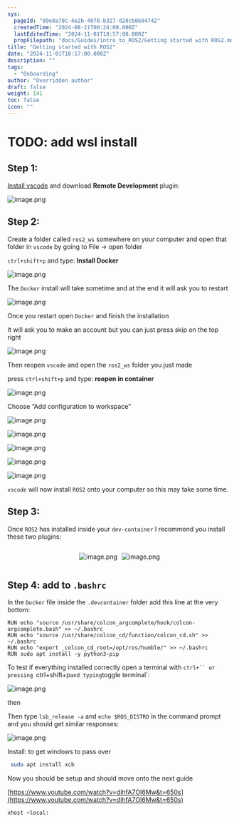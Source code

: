 ```yaml
---
sys:
  pageId: "89e0a78c-4e2b-4070-b327-d28cb0694742"
  createdTime: "2024-08-21T00:24:00.000Z"
  lastEditedTime: "2024-11-01T18:57:00.000Z"
  propFilepath: "docs/Guides/intro_to_ROS2/Getting started with ROS2.md"
title: "Getting started with ROS2"
date: "2024-11-01T18:57:00.000Z"
description: ""
tags:
  - "Onboarding"
author: "Overridden author"
draft: false
weight: 141
toc: false
icon: ""
---
```


# TODO: add wsl install

## Step 1:

[Install vscode](https://code.visualstudio.com/download) and download **Remote Development** plugin:

![image.png](https://prod-files-secure.s3.us-west-2.amazonaws.com/d518164a-d88e-44d1-a4ee-3adb3bd8bce0/efb52993-1881-4a40-b95e-6f020334f022/image.png?X-Amz-Algorithm=AWS4-HMAC-SHA256&X-Amz-Content-Sha256=UNSIGNED-PAYLOAD&X-Amz-Credential=ASIAZI2LB466542C7M6B%2F20250203%2Fus-west-2%2Fs3%2Faws4_request&X-Amz-Date=20250203T210612Z&X-Amz-Expires=3600&X-Amz-Security-Token=IQoJb3JpZ2luX2VjEAUaCXVzLXdlc3QtMiJIMEYCIQChOw03N6zuH8MJvvnBIxm7GRfItFM4WtAcLbb6tnHQpQIhAJ3uE50CXbKgt%2Bh1t%2BlhMaz7fS82%2FxcTvPhQSOiKVHXTKv8DCB4QABoMNjM3NDIzMTgzODA1IgwLjInWoNnin2BC17sq3ANNJRh625WBs%2BQ6V0yMxidjANz48ROJsrwGBcADR8rjdolNr6rL29afvXxlHslT%2BXO525FpbAt8URa%2F76gYEcpWsBqJ8XBtBR25D3BrCmhHyDSFPl61rA2SV5N8pr0rqmR8Eh3tLMM77lr1o4ZFJuA7ibQuLQcb4at%2BGbAYwV4fTF1IvYEKVBaDyvN3Ya6oRH8xI%2FL597v0tu2iZpcMsZcwHMAm7cFph6K69oFKPH%2Ftu3fAdrT1qSCIPWGZYo9NQwcfIfeYUDycH%2F%2B4TaiYfiI6jeuuznuP%2B5BtsXDBqVH6Cu8QBgPhU1pFSDf4O6XCxI%2BjoiVT9OkciCNBBIxLQmXdgpjMZVOsi7eYzJVZNVGuxTnms8xz6Sqdb3Wg3mVEqOKakArpB1Wcw8t9tw9ISYVfGLYPoTazA3EgAnghn61Q2vc1qbwcPwhxi0C8bWZwi3BAA7883dckQyHr4VtdZcM3giM9%2BbmlnR7HKPgErWySUzPwCXT6iGN%2BYukHlGWZwkgaSQKoLgJc0n4pinKKOlGr60rNu9kAcnVE%2Fchq1I2ym9xPe7qvh43kaEHSZ7FpCWEDE2TPEKvXpI%2BYen03KcyjM4JL%2BB13WX5oSnsEuK3NF%2BQbA%2BBuAwloISva%2BzCA24S9BjqkATVgB70VKx2rV%2FpveKO5sEnRWbJO96mLYAthDr90s2MEJxEHhupb7IeyqRThVF2FAc1CxkdKKFrBEoVInycvxnXqfVVvWnXuxe5iUUucG0OP4PwVqadgGXMfNrS5NErq72oSIVorgfLLDqx6HuVV8zO1DSti9KxdZLp%2FsLGbVLqO%2BzU29NSZp0hU3E1OGI5u%2Ftbq9PkYI95gsqQ12CJj%2BI1BcbjJ&X-Amz-Signature=63d4da4bcebe0e65951390befa947e2bc76d7adcece22e4f0dba0d21107e311a&X-Amz-SignedHeaders=host&x-id=GetObject)

## Step 2:

Create a folder called `ros2_ws` somewhere on your computer and open that folder in `vscode` by going to File → open folder 

`ctrl+shift+p` and type: **Install Docker**

![image.png](https://prod-files-secure.s3.us-west-2.amazonaws.com/d518164a-d88e-44d1-a4ee-3adb3bd8bce0/2269dc0e-1cd5-47ff-bceb-c04ad9b2eab0/image.png?X-Amz-Algorithm=AWS4-HMAC-SHA256&X-Amz-Content-Sha256=UNSIGNED-PAYLOAD&X-Amz-Credential=ASIAZI2LB466542C7M6B%2F20250203%2Fus-west-2%2Fs3%2Faws4_request&X-Amz-Date=20250203T210611Z&X-Amz-Expires=3600&X-Amz-Security-Token=IQoJb3JpZ2luX2VjEAUaCXVzLXdlc3QtMiJIMEYCIQChOw03N6zuH8MJvvnBIxm7GRfItFM4WtAcLbb6tnHQpQIhAJ3uE50CXbKgt%2Bh1t%2BlhMaz7fS82%2FxcTvPhQSOiKVHXTKv8DCB4QABoMNjM3NDIzMTgzODA1IgwLjInWoNnin2BC17sq3ANNJRh625WBs%2BQ6V0yMxidjANz48ROJsrwGBcADR8rjdolNr6rL29afvXxlHslT%2BXO525FpbAt8URa%2F76gYEcpWsBqJ8XBtBR25D3BrCmhHyDSFPl61rA2SV5N8pr0rqmR8Eh3tLMM77lr1o4ZFJuA7ibQuLQcb4at%2BGbAYwV4fTF1IvYEKVBaDyvN3Ya6oRH8xI%2FL597v0tu2iZpcMsZcwHMAm7cFph6K69oFKPH%2Ftu3fAdrT1qSCIPWGZYo9NQwcfIfeYUDycH%2F%2B4TaiYfiI6jeuuznuP%2B5BtsXDBqVH6Cu8QBgPhU1pFSDf4O6XCxI%2BjoiVT9OkciCNBBIxLQmXdgpjMZVOsi7eYzJVZNVGuxTnms8xz6Sqdb3Wg3mVEqOKakArpB1Wcw8t9tw9ISYVfGLYPoTazA3EgAnghn61Q2vc1qbwcPwhxi0C8bWZwi3BAA7883dckQyHr4VtdZcM3giM9%2BbmlnR7HKPgErWySUzPwCXT6iGN%2BYukHlGWZwkgaSQKoLgJc0n4pinKKOlGr60rNu9kAcnVE%2Fchq1I2ym9xPe7qvh43kaEHSZ7FpCWEDE2TPEKvXpI%2BYen03KcyjM4JL%2BB13WX5oSnsEuK3NF%2BQbA%2BBuAwloISva%2BzCA24S9BjqkATVgB70VKx2rV%2FpveKO5sEnRWbJO96mLYAthDr90s2MEJxEHhupb7IeyqRThVF2FAc1CxkdKKFrBEoVInycvxnXqfVVvWnXuxe5iUUucG0OP4PwVqadgGXMfNrS5NErq72oSIVorgfLLDqx6HuVV8zO1DSti9KxdZLp%2FsLGbVLqO%2BzU29NSZp0hU3E1OGI5u%2Ftbq9PkYI95gsqQ12CJj%2BI1BcbjJ&X-Amz-Signature=ad110f0767cca2ee2e4445eddabb0351698f7604e14f01b1df641bfd5361af12&X-Amz-SignedHeaders=host&x-id=GetObject)

The `Docker` install will take sometime and at the end it will ask you to restart

![image.png](https://prod-files-secure.s3.us-west-2.amazonaws.com/d518164a-d88e-44d1-a4ee-3adb3bd8bce0/ed233f78-be33-4b1f-b89c-9c346c0e961e/image.png?X-Amz-Algorithm=AWS4-HMAC-SHA256&X-Amz-Content-Sha256=UNSIGNED-PAYLOAD&X-Amz-Credential=ASIAZI2LB466542C7M6B%2F20250203%2Fus-west-2%2Fs3%2Faws4_request&X-Amz-Date=20250203T210611Z&X-Amz-Expires=3600&X-Amz-Security-Token=IQoJb3JpZ2luX2VjEAUaCXVzLXdlc3QtMiJIMEYCIQChOw03N6zuH8MJvvnBIxm7GRfItFM4WtAcLbb6tnHQpQIhAJ3uE50CXbKgt%2Bh1t%2BlhMaz7fS82%2FxcTvPhQSOiKVHXTKv8DCB4QABoMNjM3NDIzMTgzODA1IgwLjInWoNnin2BC17sq3ANNJRh625WBs%2BQ6V0yMxidjANz48ROJsrwGBcADR8rjdolNr6rL29afvXxlHslT%2BXO525FpbAt8URa%2F76gYEcpWsBqJ8XBtBR25D3BrCmhHyDSFPl61rA2SV5N8pr0rqmR8Eh3tLMM77lr1o4ZFJuA7ibQuLQcb4at%2BGbAYwV4fTF1IvYEKVBaDyvN3Ya6oRH8xI%2FL597v0tu2iZpcMsZcwHMAm7cFph6K69oFKPH%2Ftu3fAdrT1qSCIPWGZYo9NQwcfIfeYUDycH%2F%2B4TaiYfiI6jeuuznuP%2B5BtsXDBqVH6Cu8QBgPhU1pFSDf4O6XCxI%2BjoiVT9OkciCNBBIxLQmXdgpjMZVOsi7eYzJVZNVGuxTnms8xz6Sqdb3Wg3mVEqOKakArpB1Wcw8t9tw9ISYVfGLYPoTazA3EgAnghn61Q2vc1qbwcPwhxi0C8bWZwi3BAA7883dckQyHr4VtdZcM3giM9%2BbmlnR7HKPgErWySUzPwCXT6iGN%2BYukHlGWZwkgaSQKoLgJc0n4pinKKOlGr60rNu9kAcnVE%2Fchq1I2ym9xPe7qvh43kaEHSZ7FpCWEDE2TPEKvXpI%2BYen03KcyjM4JL%2BB13WX5oSnsEuK3NF%2BQbA%2BBuAwloISva%2BzCA24S9BjqkATVgB70VKx2rV%2FpveKO5sEnRWbJO96mLYAthDr90s2MEJxEHhupb7IeyqRThVF2FAc1CxkdKKFrBEoVInycvxnXqfVVvWnXuxe5iUUucG0OP4PwVqadgGXMfNrS5NErq72oSIVorgfLLDqx6HuVV8zO1DSti9KxdZLp%2FsLGbVLqO%2BzU29NSZp0hU3E1OGI5u%2Ftbq9PkYI95gsqQ12CJj%2BI1BcbjJ&X-Amz-Signature=d9670dca821d5776e09c13f5cdf02ac1b49604576cd09cd90849f76f36c987d5&X-Amz-SignedHeaders=host&x-id=GetObject)

Once you restart open `Docker` and finish the installation

It will ask you to make an account but you can just press skip on the top right

![image.png](https://prod-files-secure.s3.us-west-2.amazonaws.com/d518164a-d88e-44d1-a4ee-3adb3bd8bce0/21010ad9-1659-4fd9-9f59-9932a09b2a3d/image.png?X-Amz-Algorithm=AWS4-HMAC-SHA256&X-Amz-Content-Sha256=UNSIGNED-PAYLOAD&X-Amz-Credential=ASIAZI2LB466542C7M6B%2F20250203%2Fus-west-2%2Fs3%2Faws4_request&X-Amz-Date=20250203T210612Z&X-Amz-Expires=3600&X-Amz-Security-Token=IQoJb3JpZ2luX2VjEAUaCXVzLXdlc3QtMiJIMEYCIQChOw03N6zuH8MJvvnBIxm7GRfItFM4WtAcLbb6tnHQpQIhAJ3uE50CXbKgt%2Bh1t%2BlhMaz7fS82%2FxcTvPhQSOiKVHXTKv8DCB4QABoMNjM3NDIzMTgzODA1IgwLjInWoNnin2BC17sq3ANNJRh625WBs%2BQ6V0yMxidjANz48ROJsrwGBcADR8rjdolNr6rL29afvXxlHslT%2BXO525FpbAt8URa%2F76gYEcpWsBqJ8XBtBR25D3BrCmhHyDSFPl61rA2SV5N8pr0rqmR8Eh3tLMM77lr1o4ZFJuA7ibQuLQcb4at%2BGbAYwV4fTF1IvYEKVBaDyvN3Ya6oRH8xI%2FL597v0tu2iZpcMsZcwHMAm7cFph6K69oFKPH%2Ftu3fAdrT1qSCIPWGZYo9NQwcfIfeYUDycH%2F%2B4TaiYfiI6jeuuznuP%2B5BtsXDBqVH6Cu8QBgPhU1pFSDf4O6XCxI%2BjoiVT9OkciCNBBIxLQmXdgpjMZVOsi7eYzJVZNVGuxTnms8xz6Sqdb3Wg3mVEqOKakArpB1Wcw8t9tw9ISYVfGLYPoTazA3EgAnghn61Q2vc1qbwcPwhxi0C8bWZwi3BAA7883dckQyHr4VtdZcM3giM9%2BbmlnR7HKPgErWySUzPwCXT6iGN%2BYukHlGWZwkgaSQKoLgJc0n4pinKKOlGr60rNu9kAcnVE%2Fchq1I2ym9xPe7qvh43kaEHSZ7FpCWEDE2TPEKvXpI%2BYen03KcyjM4JL%2BB13WX5oSnsEuK3NF%2BQbA%2BBuAwloISva%2BzCA24S9BjqkATVgB70VKx2rV%2FpveKO5sEnRWbJO96mLYAthDr90s2MEJxEHhupb7IeyqRThVF2FAc1CxkdKKFrBEoVInycvxnXqfVVvWnXuxe5iUUucG0OP4PwVqadgGXMfNrS5NErq72oSIVorgfLLDqx6HuVV8zO1DSti9KxdZLp%2FsLGbVLqO%2BzU29NSZp0hU3E1OGI5u%2Ftbq9PkYI95gsqQ12CJj%2BI1BcbjJ&X-Amz-Signature=a9e377edc44859552b390e3826d69b60c69ad3315fadbe02a1ce49a0ff024411&X-Amz-SignedHeaders=host&x-id=GetObject)

Then reopen `vscode` and open the `ros2_ws` folder you just made

press `ctrl+shift+p` and type: **reopen in container**

![image.png](https://prod-files-secure.s3.us-west-2.amazonaws.com/d518164a-d88e-44d1-a4ee-3adb3bd8bce0/4e93b8c2-41ad-488c-8095-c74205196118/image.png?X-Amz-Algorithm=AWS4-HMAC-SHA256&X-Amz-Content-Sha256=UNSIGNED-PAYLOAD&X-Amz-Credential=ASIAZI2LB466542C7M6B%2F20250203%2Fus-west-2%2Fs3%2Faws4_request&X-Amz-Date=20250203T210611Z&X-Amz-Expires=3600&X-Amz-Security-Token=IQoJb3JpZ2luX2VjEAUaCXVzLXdlc3QtMiJIMEYCIQChOw03N6zuH8MJvvnBIxm7GRfItFM4WtAcLbb6tnHQpQIhAJ3uE50CXbKgt%2Bh1t%2BlhMaz7fS82%2FxcTvPhQSOiKVHXTKv8DCB4QABoMNjM3NDIzMTgzODA1IgwLjInWoNnin2BC17sq3ANNJRh625WBs%2BQ6V0yMxidjANz48ROJsrwGBcADR8rjdolNr6rL29afvXxlHslT%2BXO525FpbAt8URa%2F76gYEcpWsBqJ8XBtBR25D3BrCmhHyDSFPl61rA2SV5N8pr0rqmR8Eh3tLMM77lr1o4ZFJuA7ibQuLQcb4at%2BGbAYwV4fTF1IvYEKVBaDyvN3Ya6oRH8xI%2FL597v0tu2iZpcMsZcwHMAm7cFph6K69oFKPH%2Ftu3fAdrT1qSCIPWGZYo9NQwcfIfeYUDycH%2F%2B4TaiYfiI6jeuuznuP%2B5BtsXDBqVH6Cu8QBgPhU1pFSDf4O6XCxI%2BjoiVT9OkciCNBBIxLQmXdgpjMZVOsi7eYzJVZNVGuxTnms8xz6Sqdb3Wg3mVEqOKakArpB1Wcw8t9tw9ISYVfGLYPoTazA3EgAnghn61Q2vc1qbwcPwhxi0C8bWZwi3BAA7883dckQyHr4VtdZcM3giM9%2BbmlnR7HKPgErWySUzPwCXT6iGN%2BYukHlGWZwkgaSQKoLgJc0n4pinKKOlGr60rNu9kAcnVE%2Fchq1I2ym9xPe7qvh43kaEHSZ7FpCWEDE2TPEKvXpI%2BYen03KcyjM4JL%2BB13WX5oSnsEuK3NF%2BQbA%2BBuAwloISva%2BzCA24S9BjqkATVgB70VKx2rV%2FpveKO5sEnRWbJO96mLYAthDr90s2MEJxEHhupb7IeyqRThVF2FAc1CxkdKKFrBEoVInycvxnXqfVVvWnXuxe5iUUucG0OP4PwVqadgGXMfNrS5NErq72oSIVorgfLLDqx6HuVV8zO1DSti9KxdZLp%2FsLGbVLqO%2BzU29NSZp0hU3E1OGI5u%2Ftbq9PkYI95gsqQ12CJj%2BI1BcbjJ&X-Amz-Signature=4d5ee6d7e98e8978c9bcfddab8663a1cb509b38559e6d1a4e561b58b09f35fcc&X-Amz-SignedHeaders=host&x-id=GetObject)

Choose “Add configuration to workspace”

![image.png](https://prod-files-secure.s3.us-west-2.amazonaws.com/d518164a-d88e-44d1-a4ee-3adb3bd8bce0/9560b282-5060-4989-ba37-97e7b2c22476/image.png?X-Amz-Algorithm=AWS4-HMAC-SHA256&X-Amz-Content-Sha256=UNSIGNED-PAYLOAD&X-Amz-Credential=ASIAZI2LB466542C7M6B%2F20250203%2Fus-west-2%2Fs3%2Faws4_request&X-Amz-Date=20250203T210612Z&X-Amz-Expires=3600&X-Amz-Security-Token=IQoJb3JpZ2luX2VjEAUaCXVzLXdlc3QtMiJIMEYCIQChOw03N6zuH8MJvvnBIxm7GRfItFM4WtAcLbb6tnHQpQIhAJ3uE50CXbKgt%2Bh1t%2BlhMaz7fS82%2FxcTvPhQSOiKVHXTKv8DCB4QABoMNjM3NDIzMTgzODA1IgwLjInWoNnin2BC17sq3ANNJRh625WBs%2BQ6V0yMxidjANz48ROJsrwGBcADR8rjdolNr6rL29afvXxlHslT%2BXO525FpbAt8URa%2F76gYEcpWsBqJ8XBtBR25D3BrCmhHyDSFPl61rA2SV5N8pr0rqmR8Eh3tLMM77lr1o4ZFJuA7ibQuLQcb4at%2BGbAYwV4fTF1IvYEKVBaDyvN3Ya6oRH8xI%2FL597v0tu2iZpcMsZcwHMAm7cFph6K69oFKPH%2Ftu3fAdrT1qSCIPWGZYo9NQwcfIfeYUDycH%2F%2B4TaiYfiI6jeuuznuP%2B5BtsXDBqVH6Cu8QBgPhU1pFSDf4O6XCxI%2BjoiVT9OkciCNBBIxLQmXdgpjMZVOsi7eYzJVZNVGuxTnms8xz6Sqdb3Wg3mVEqOKakArpB1Wcw8t9tw9ISYVfGLYPoTazA3EgAnghn61Q2vc1qbwcPwhxi0C8bWZwi3BAA7883dckQyHr4VtdZcM3giM9%2BbmlnR7HKPgErWySUzPwCXT6iGN%2BYukHlGWZwkgaSQKoLgJc0n4pinKKOlGr60rNu9kAcnVE%2Fchq1I2ym9xPe7qvh43kaEHSZ7FpCWEDE2TPEKvXpI%2BYen03KcyjM4JL%2BB13WX5oSnsEuK3NF%2BQbA%2BBuAwloISva%2BzCA24S9BjqkATVgB70VKx2rV%2FpveKO5sEnRWbJO96mLYAthDr90s2MEJxEHhupb7IeyqRThVF2FAc1CxkdKKFrBEoVInycvxnXqfVVvWnXuxe5iUUucG0OP4PwVqadgGXMfNrS5NErq72oSIVorgfLLDqx6HuVV8zO1DSti9KxdZLp%2FsLGbVLqO%2BzU29NSZp0hU3E1OGI5u%2Ftbq9PkYI95gsqQ12CJj%2BI1BcbjJ&X-Amz-Signature=a4c7593c25f4a67279417e2c17e90a4fcf27518247370de01c638e3f1259f67d&X-Amz-SignedHeaders=host&x-id=GetObject)

![image.png](https://prod-files-secure.s3.us-west-2.amazonaws.com/d518164a-d88e-44d1-a4ee-3adb3bd8bce0/2ee63f81-886b-48e8-a553-dc6e5eac99e4/image.png?X-Amz-Algorithm=AWS4-HMAC-SHA256&X-Amz-Content-Sha256=UNSIGNED-PAYLOAD&X-Amz-Credential=ASIAZI2LB466542C7M6B%2F20250203%2Fus-west-2%2Fs3%2Faws4_request&X-Amz-Date=20250203T210612Z&X-Amz-Expires=3600&X-Amz-Security-Token=IQoJb3JpZ2luX2VjEAUaCXVzLXdlc3QtMiJIMEYCIQChOw03N6zuH8MJvvnBIxm7GRfItFM4WtAcLbb6tnHQpQIhAJ3uE50CXbKgt%2Bh1t%2BlhMaz7fS82%2FxcTvPhQSOiKVHXTKv8DCB4QABoMNjM3NDIzMTgzODA1IgwLjInWoNnin2BC17sq3ANNJRh625WBs%2BQ6V0yMxidjANz48ROJsrwGBcADR8rjdolNr6rL29afvXxlHslT%2BXO525FpbAt8URa%2F76gYEcpWsBqJ8XBtBR25D3BrCmhHyDSFPl61rA2SV5N8pr0rqmR8Eh3tLMM77lr1o4ZFJuA7ibQuLQcb4at%2BGbAYwV4fTF1IvYEKVBaDyvN3Ya6oRH8xI%2FL597v0tu2iZpcMsZcwHMAm7cFph6K69oFKPH%2Ftu3fAdrT1qSCIPWGZYo9NQwcfIfeYUDycH%2F%2B4TaiYfiI6jeuuznuP%2B5BtsXDBqVH6Cu8QBgPhU1pFSDf4O6XCxI%2BjoiVT9OkciCNBBIxLQmXdgpjMZVOsi7eYzJVZNVGuxTnms8xz6Sqdb3Wg3mVEqOKakArpB1Wcw8t9tw9ISYVfGLYPoTazA3EgAnghn61Q2vc1qbwcPwhxi0C8bWZwi3BAA7883dckQyHr4VtdZcM3giM9%2BbmlnR7HKPgErWySUzPwCXT6iGN%2BYukHlGWZwkgaSQKoLgJc0n4pinKKOlGr60rNu9kAcnVE%2Fchq1I2ym9xPe7qvh43kaEHSZ7FpCWEDE2TPEKvXpI%2BYen03KcyjM4JL%2BB13WX5oSnsEuK3NF%2BQbA%2BBuAwloISva%2BzCA24S9BjqkATVgB70VKx2rV%2FpveKO5sEnRWbJO96mLYAthDr90s2MEJxEHhupb7IeyqRThVF2FAc1CxkdKKFrBEoVInycvxnXqfVVvWnXuxe5iUUucG0OP4PwVqadgGXMfNrS5NErq72oSIVorgfLLDqx6HuVV8zO1DSti9KxdZLp%2FsLGbVLqO%2BzU29NSZp0hU3E1OGI5u%2Ftbq9PkYI95gsqQ12CJj%2BI1BcbjJ&X-Amz-Signature=d89deace923deec6426c2a3544e059fb907064d0e3078714c0cc409b40624c38&X-Amz-SignedHeaders=host&x-id=GetObject)

![image.png](https://prod-files-secure.s3.us-west-2.amazonaws.com/d518164a-d88e-44d1-a4ee-3adb3bd8bce0/ae1580b2-b048-407e-aed9-b584224a7a04/image.png?X-Amz-Algorithm=AWS4-HMAC-SHA256&X-Amz-Content-Sha256=UNSIGNED-PAYLOAD&X-Amz-Credential=ASIAZI2LB466542C7M6B%2F20250203%2Fus-west-2%2Fs3%2Faws4_request&X-Amz-Date=20250203T210611Z&X-Amz-Expires=3600&X-Amz-Security-Token=IQoJb3JpZ2luX2VjEAUaCXVzLXdlc3QtMiJIMEYCIQChOw03N6zuH8MJvvnBIxm7GRfItFM4WtAcLbb6tnHQpQIhAJ3uE50CXbKgt%2Bh1t%2BlhMaz7fS82%2FxcTvPhQSOiKVHXTKv8DCB4QABoMNjM3NDIzMTgzODA1IgwLjInWoNnin2BC17sq3ANNJRh625WBs%2BQ6V0yMxidjANz48ROJsrwGBcADR8rjdolNr6rL29afvXxlHslT%2BXO525FpbAt8URa%2F76gYEcpWsBqJ8XBtBR25D3BrCmhHyDSFPl61rA2SV5N8pr0rqmR8Eh3tLMM77lr1o4ZFJuA7ibQuLQcb4at%2BGbAYwV4fTF1IvYEKVBaDyvN3Ya6oRH8xI%2FL597v0tu2iZpcMsZcwHMAm7cFph6K69oFKPH%2Ftu3fAdrT1qSCIPWGZYo9NQwcfIfeYUDycH%2F%2B4TaiYfiI6jeuuznuP%2B5BtsXDBqVH6Cu8QBgPhU1pFSDf4O6XCxI%2BjoiVT9OkciCNBBIxLQmXdgpjMZVOsi7eYzJVZNVGuxTnms8xz6Sqdb3Wg3mVEqOKakArpB1Wcw8t9tw9ISYVfGLYPoTazA3EgAnghn61Q2vc1qbwcPwhxi0C8bWZwi3BAA7883dckQyHr4VtdZcM3giM9%2BbmlnR7HKPgErWySUzPwCXT6iGN%2BYukHlGWZwkgaSQKoLgJc0n4pinKKOlGr60rNu9kAcnVE%2Fchq1I2ym9xPe7qvh43kaEHSZ7FpCWEDE2TPEKvXpI%2BYen03KcyjM4JL%2BB13WX5oSnsEuK3NF%2BQbA%2BBuAwloISva%2BzCA24S9BjqkATVgB70VKx2rV%2FpveKO5sEnRWbJO96mLYAthDr90s2MEJxEHhupb7IeyqRThVF2FAc1CxkdKKFrBEoVInycvxnXqfVVvWnXuxe5iUUucG0OP4PwVqadgGXMfNrS5NErq72oSIVorgfLLDqx6HuVV8zO1DSti9KxdZLp%2FsLGbVLqO%2BzU29NSZp0hU3E1OGI5u%2Ftbq9PkYI95gsqQ12CJj%2BI1BcbjJ&X-Amz-Signature=052f7c3ddafa5d014b0a17dcb2cd143854bfd39fd391320a4dab8760c81c6209&X-Amz-SignedHeaders=host&x-id=GetObject)

![image.png](https://prod-files-secure.s3.us-west-2.amazonaws.com/d518164a-d88e-44d1-a4ee-3adb3bd8bce0/53255b28-f75e-430f-b9e3-c0ac8577e42b/image.png?X-Amz-Algorithm=AWS4-HMAC-SHA256&X-Amz-Content-Sha256=UNSIGNED-PAYLOAD&X-Amz-Credential=ASIAZI2LB466542C7M6B%2F20250203%2Fus-west-2%2Fs3%2Faws4_request&X-Amz-Date=20250203T210611Z&X-Amz-Expires=3600&X-Amz-Security-Token=IQoJb3JpZ2luX2VjEAUaCXVzLXdlc3QtMiJIMEYCIQChOw03N6zuH8MJvvnBIxm7GRfItFM4WtAcLbb6tnHQpQIhAJ3uE50CXbKgt%2Bh1t%2BlhMaz7fS82%2FxcTvPhQSOiKVHXTKv8DCB4QABoMNjM3NDIzMTgzODA1IgwLjInWoNnin2BC17sq3ANNJRh625WBs%2BQ6V0yMxidjANz48ROJsrwGBcADR8rjdolNr6rL29afvXxlHslT%2BXO525FpbAt8URa%2F76gYEcpWsBqJ8XBtBR25D3BrCmhHyDSFPl61rA2SV5N8pr0rqmR8Eh3tLMM77lr1o4ZFJuA7ibQuLQcb4at%2BGbAYwV4fTF1IvYEKVBaDyvN3Ya6oRH8xI%2FL597v0tu2iZpcMsZcwHMAm7cFph6K69oFKPH%2Ftu3fAdrT1qSCIPWGZYo9NQwcfIfeYUDycH%2F%2B4TaiYfiI6jeuuznuP%2B5BtsXDBqVH6Cu8QBgPhU1pFSDf4O6XCxI%2BjoiVT9OkciCNBBIxLQmXdgpjMZVOsi7eYzJVZNVGuxTnms8xz6Sqdb3Wg3mVEqOKakArpB1Wcw8t9tw9ISYVfGLYPoTazA3EgAnghn61Q2vc1qbwcPwhxi0C8bWZwi3BAA7883dckQyHr4VtdZcM3giM9%2BbmlnR7HKPgErWySUzPwCXT6iGN%2BYukHlGWZwkgaSQKoLgJc0n4pinKKOlGr60rNu9kAcnVE%2Fchq1I2ym9xPe7qvh43kaEHSZ7FpCWEDE2TPEKvXpI%2BYen03KcyjM4JL%2BB13WX5oSnsEuK3NF%2BQbA%2BBuAwloISva%2BzCA24S9BjqkATVgB70VKx2rV%2FpveKO5sEnRWbJO96mLYAthDr90s2MEJxEHhupb7IeyqRThVF2FAc1CxkdKKFrBEoVInycvxnXqfVVvWnXuxe5iUUucG0OP4PwVqadgGXMfNrS5NErq72oSIVorgfLLDqx6HuVV8zO1DSti9KxdZLp%2FsLGbVLqO%2BzU29NSZp0hU3E1OGI5u%2Ftbq9PkYI95gsqQ12CJj%2BI1BcbjJ&X-Amz-Signature=2a73c6135356a508719c114242352a3f28cfab79629032e83f77033cb49c0bcf&X-Amz-SignedHeaders=host&x-id=GetObject)

![image.png](https://prod-files-secure.s3.us-west-2.amazonaws.com/d518164a-d88e-44d1-a4ee-3adb3bd8bce0/7c562767-5af9-4ffb-97d1-327bcdf4ee00/image.png?X-Amz-Algorithm=AWS4-HMAC-SHA256&X-Amz-Content-Sha256=UNSIGNED-PAYLOAD&X-Amz-Credential=ASIAZI2LB466542C7M6B%2F20250203%2Fus-west-2%2Fs3%2Faws4_request&X-Amz-Date=20250203T210611Z&X-Amz-Expires=3600&X-Amz-Security-Token=IQoJb3JpZ2luX2VjEAUaCXVzLXdlc3QtMiJIMEYCIQChOw03N6zuH8MJvvnBIxm7GRfItFM4WtAcLbb6tnHQpQIhAJ3uE50CXbKgt%2Bh1t%2BlhMaz7fS82%2FxcTvPhQSOiKVHXTKv8DCB4QABoMNjM3NDIzMTgzODA1IgwLjInWoNnin2BC17sq3ANNJRh625WBs%2BQ6V0yMxidjANz48ROJsrwGBcADR8rjdolNr6rL29afvXxlHslT%2BXO525FpbAt8URa%2F76gYEcpWsBqJ8XBtBR25D3BrCmhHyDSFPl61rA2SV5N8pr0rqmR8Eh3tLMM77lr1o4ZFJuA7ibQuLQcb4at%2BGbAYwV4fTF1IvYEKVBaDyvN3Ya6oRH8xI%2FL597v0tu2iZpcMsZcwHMAm7cFph6K69oFKPH%2Ftu3fAdrT1qSCIPWGZYo9NQwcfIfeYUDycH%2F%2B4TaiYfiI6jeuuznuP%2B5BtsXDBqVH6Cu8QBgPhU1pFSDf4O6XCxI%2BjoiVT9OkciCNBBIxLQmXdgpjMZVOsi7eYzJVZNVGuxTnms8xz6Sqdb3Wg3mVEqOKakArpB1Wcw8t9tw9ISYVfGLYPoTazA3EgAnghn61Q2vc1qbwcPwhxi0C8bWZwi3BAA7883dckQyHr4VtdZcM3giM9%2BbmlnR7HKPgErWySUzPwCXT6iGN%2BYukHlGWZwkgaSQKoLgJc0n4pinKKOlGr60rNu9kAcnVE%2Fchq1I2ym9xPe7qvh43kaEHSZ7FpCWEDE2TPEKvXpI%2BYen03KcyjM4JL%2BB13WX5oSnsEuK3NF%2BQbA%2BBuAwloISva%2BzCA24S9BjqkATVgB70VKx2rV%2FpveKO5sEnRWbJO96mLYAthDr90s2MEJxEHhupb7IeyqRThVF2FAc1CxkdKKFrBEoVInycvxnXqfVVvWnXuxe5iUUucG0OP4PwVqadgGXMfNrS5NErq72oSIVorgfLLDqx6HuVV8zO1DSti9KxdZLp%2FsLGbVLqO%2BzU29NSZp0hU3E1OGI5u%2Ftbq9PkYI95gsqQ12CJj%2BI1BcbjJ&X-Amz-Signature=7904e47a3a9823749de12055df36cbd14033350a90c185767d3f97ffe4e4b454&X-Amz-SignedHeaders=host&x-id=GetObject)

`vscode` will now install `ROS2` onto your computer so this may take some time.

## Step 3:

Once `ROS2` has installed inside your `dev-container` I recommend you install these two plugins:

<div style="display: flex;flex-direction: row; column-gap:10px; max-width: 630px;justify-content: center;">
<div>

![image.png](https://prod-files-secure.s3.us-west-2.amazonaws.com/d518164a-d88e-44d1-a4ee-3adb3bd8bce0/3fc3d550-5a54-4ba1-ba6b-faa01cdb7369/image.png?X-Amz-Algorithm=AWS4-HMAC-SHA256&X-Amz-Content-Sha256=UNSIGNED-PAYLOAD&X-Amz-Credential=ASIAZI2LB4663CSLQX22%2F20250203%2Fus-west-2%2Fs3%2Faws4_request&X-Amz-Date=20250203T210613Z&X-Amz-Expires=3600&X-Amz-Security-Token=IQoJb3JpZ2luX2VjEAUaCXVzLXdlc3QtMiJGMEQCIDfr5s08wJ8RIW5b1navbWN2nIWCa%2Fz2sjWXufpzHFckAiBLq2VLBdDL82KQVIrd7ZYMY%2B%2BPa5T1v3Nthg6Oj%2BYdvCr%2FAwgeEAAaDDYzNzQyMzE4MzgwNSIMwlSztrdYP83RS3YnKtwDWydcghUGmv1JzjtUjLd38u8UjacEe2QF5ZwCL8TsDa%2FL9pRc%2FvmANdeyQRK4vhfbkOd96aPI9pxQcwFbLSlU3IpXcQj5Nj5rQ36P2012Ae9ZswQ2KbHRaqt4yc9J3m%2Fv3M0vdwTU3cwh5FYlxZeKi7lHkFlohqSW0hw2JgdpHr84tBEOc5LFmwaftXfAgaaa%2Bi5gMrlMeipKHWZE%2FB2ZXEr4fsA3v84Q08UVrX3acCOrDVEELLKvROc%2BXcn7pJwiiHZPcr%2BSQb1fv5WpZ0XAOK9fgP0jQSvua2fKAYR3dtqtyHvA5UL1%2Bmj6prev5qSO8KYh4oCHN8nenSPZr2foxrc8trDymG76AAt%2BXOXXcFJtF%2By%2FRPsngTqZc9BHl3co58emLMRWIXlFThNlv7nyS92DMKaoHQMi7eWxXds3xWXkRCjeCkS%2BUphT9IYHSCDE2YrvCh%2BrJaoi1B0ep2bZyQopDaSJxVaTU8e%2B%2Bg5aVa3P1ekpZNXqprNJqIefOqOj5Chzs9JcwGfrR%2BHAxD778mDfBKQi9bPN%2FY%2F65ug6O%2BPk7MLjcmablW1%2F9kRWWpLzhIc3I%2F5CNKPQ%2F2Foa3TCyXuwrGxm9%2FSNRQ6Ct6oAXtua0unhZbnsLVHqfnsw29uEvQY6pgHkTFph7OvrTE8%2BITXq%2BAUJfjpyi%2B%2BhQhGnJoJZGvb5sU5U%2FWShS6ziokXyeK0WrhB32QnW1fzFr%2BLNbKEyD9GRSpKc6HqH9nV70qnvdPCJNK%2BNNZCCgh8z4GPalY8FmnCK5zMo1j2Bdsn7nIm3EgE9IOv8OYLt5Ide79cxCvoty3Xql2Uiz9sY%2FuU5LW9RkWB%2FwCUKBntMQhTM5v6kgxLIFCJDuOrx&X-Amz-Signature=1f9cf54f3158dc1b0c16146347a3c9a2ef9832c5f038abafb71e2e9e6739d1f8&X-Amz-SignedHeaders=host&x-id=GetObject)

</div>
<div>

![image.png](https://prod-files-secure.s3.us-west-2.amazonaws.com/d518164a-d88e-44d1-a4ee-3adb3bd8bce0/d994cc66-13c2-4093-a5a3-f84cf4601a82/image.png?X-Amz-Algorithm=AWS4-HMAC-SHA256&X-Amz-Content-Sha256=UNSIGNED-PAYLOAD&X-Amz-Credential=ASIAZI2LB4667RFG3AQP%2F20250203%2Fus-west-2%2Fs3%2Faws4_request&X-Amz-Date=20250203T210613Z&X-Amz-Expires=3600&X-Amz-Security-Token=IQoJb3JpZ2luX2VjEAUaCXVzLXdlc3QtMiJHMEUCIQDul2xaNaAe9vJEQPg20E4UIGQibuP7QhLqSzs0nX%2BaLwIgJfxOkibadg3SKPSxhPP7qmUmsuSGE9U8yqrfiIXzACoq%2FwMIHhAAGgw2Mzc0MjMxODM4MDUiDGS150x%2FlBdnlZNn9SrcAxKfFkSuDzCmabMRfAD7wg9ZUI4cazjHGNbLbvLHjvxLzg%2FbjD0KV9MyjBcA8XynvI0MEjH2m%2FVmHqMEqXTqTI%2F3mYoAeyMlgdbsdL5GtG8Tsgxo177Ve4UxYZzkGMipmDL4WKl6QorZgXFr7HQ9KCeWTTN23RLgjwJOzqHXHq05WCirOgvQj7C5dI8hqnd6dam35owd7UvChakawLG9oytFG80Um00qxdfPNuyENPsGXSmsu%2FXy%2BESAqw3bG1avDwGYa8I55Xf%2B%2FJ3Uu9NWDT51kOCjsOeJtOn5JUL1a%2Finl5a8q%2BaT9cFgDW5ySCHPJ8Zh23YGAFN467H0tO2Le6Cjvcb%2FJxm2HSHuYuzZtiZxEN6eys63%2FOxWlQzpXUO4KlZLIYwMrT9LFCyr2XsEFJvMbpeYihjmaluvd4R6dELhDnQV36l5thW09jcRLfqcMaaA8KUv3E1whluBRGt50bILzZI%2F7J2XtSp6%2BFtXvFn9yARTMFoo%2B5w%2BcZ%2FFyLt7kbaBjFp2gmvVZHaPBF74snd36U5rrIx1CmQ46awTHJNydSYga3BPSZIcsd972TgA7noe7K1hseYSRioghsXCecnfw%2BQn3WFn47K%2FVfPhpsf9TDjmpQFg1raYaiT3MPnahL0GOqUBseFNF1%2Fh3z3eboRm2j7YjB4PjFwD2EssQrDmqheSd%2FbpUsNYpcLl2Zv26uLYFqBDG55mohgKc4eF5rcaTWf7zUs5tKjkKbXdem9%2FOEeI%2BPuPdiNqI3aSIWbnkEYYAPyrrT4r1agh5xA%2BZP79XtVM5jyOaXNwGDf3tbt4qtXU2GgQWBswrj4r53vqXKAxDnT3LJvf%2FkXFpQc9j6gBQsbvw2Th9qmc&X-Amz-Signature=e0c325a2061adf0b49c8d4a58ec4bc00fdfe967f899290bba3150929b55d4665&X-Amz-SignedHeaders=host&x-id=GetObject)

</div>
</div>

## Step 4: add to `.bashrc`

In the `Docker` file inside the `.devcontainer` folder add this line at the very bottom: 

```docker
RUN echo "source /usr/share/colcon_argcomplete/hook/colcon-argcomplete.bash" >> ~/.bashrc
RUN echo "source /usr/share/colcon_cd/function/colcon_cd.sh" >> ~/.bashrc
RUN echo "export _colcon_cd_root=/opt/ros/humble/" >> ~/.bashrc
RUN sudo apt install -y python3-pip 
```

To test if everything installed correctly open a terminal with `ctrl+`` or pressing `ctrl+shift+p` and typing `toggle terminal`:

![image.png](https://prod-files-secure.s3.us-west-2.amazonaws.com/d518164a-d88e-44d1-a4ee-3adb3bd8bce0/6a4943d8-b04e-4c02-9a58-775f3384d1a5/image.png?X-Amz-Algorithm=AWS4-HMAC-SHA256&X-Amz-Content-Sha256=UNSIGNED-PAYLOAD&X-Amz-Credential=ASIAZI2LB466542C7M6B%2F20250203%2Fus-west-2%2Fs3%2Faws4_request&X-Amz-Date=20250203T210611Z&X-Amz-Expires=3600&X-Amz-Security-Token=IQoJb3JpZ2luX2VjEAUaCXVzLXdlc3QtMiJIMEYCIQChOw03N6zuH8MJvvnBIxm7GRfItFM4WtAcLbb6tnHQpQIhAJ3uE50CXbKgt%2Bh1t%2BlhMaz7fS82%2FxcTvPhQSOiKVHXTKv8DCB4QABoMNjM3NDIzMTgzODA1IgwLjInWoNnin2BC17sq3ANNJRh625WBs%2BQ6V0yMxidjANz48ROJsrwGBcADR8rjdolNr6rL29afvXxlHslT%2BXO525FpbAt8URa%2F76gYEcpWsBqJ8XBtBR25D3BrCmhHyDSFPl61rA2SV5N8pr0rqmR8Eh3tLMM77lr1o4ZFJuA7ibQuLQcb4at%2BGbAYwV4fTF1IvYEKVBaDyvN3Ya6oRH8xI%2FL597v0tu2iZpcMsZcwHMAm7cFph6K69oFKPH%2Ftu3fAdrT1qSCIPWGZYo9NQwcfIfeYUDycH%2F%2B4TaiYfiI6jeuuznuP%2B5BtsXDBqVH6Cu8QBgPhU1pFSDf4O6XCxI%2BjoiVT9OkciCNBBIxLQmXdgpjMZVOsi7eYzJVZNVGuxTnms8xz6Sqdb3Wg3mVEqOKakArpB1Wcw8t9tw9ISYVfGLYPoTazA3EgAnghn61Q2vc1qbwcPwhxi0C8bWZwi3BAA7883dckQyHr4VtdZcM3giM9%2BbmlnR7HKPgErWySUzPwCXT6iGN%2BYukHlGWZwkgaSQKoLgJc0n4pinKKOlGr60rNu9kAcnVE%2Fchq1I2ym9xPe7qvh43kaEHSZ7FpCWEDE2TPEKvXpI%2BYen03KcyjM4JL%2BB13WX5oSnsEuK3NF%2BQbA%2BBuAwloISva%2BzCA24S9BjqkATVgB70VKx2rV%2FpveKO5sEnRWbJO96mLYAthDr90s2MEJxEHhupb7IeyqRThVF2FAc1CxkdKKFrBEoVInycvxnXqfVVvWnXuxe5iUUucG0OP4PwVqadgGXMfNrS5NErq72oSIVorgfLLDqx6HuVV8zO1DSti9KxdZLp%2FsLGbVLqO%2BzU29NSZp0hU3E1OGI5u%2Ftbq9PkYI95gsqQ12CJj%2BI1BcbjJ&X-Amz-Signature=61c9bd4672ff1e14975892b9101086b1f8ccb2c732710ae80d7ee29df654adba&X-Amz-SignedHeaders=host&x-id=GetObject)

then 

Then type `lsb_release -a` and `echo $ROS_DISTRO` in the command prompt and you should get similar responses:

![image.png](https://prod-files-secure.s3.us-west-2.amazonaws.com/d518164a-d88e-44d1-a4ee-3adb3bd8bce0/3e635dec-a805-4e85-8b9e-d000e5b71a4e/image.png?X-Amz-Algorithm=AWS4-HMAC-SHA256&X-Amz-Content-Sha256=UNSIGNED-PAYLOAD&X-Amz-Credential=ASIAZI2LB466542C7M6B%2F20250203%2Fus-west-2%2Fs3%2Faws4_request&X-Amz-Date=20250203T210611Z&X-Amz-Expires=3600&X-Amz-Security-Token=IQoJb3JpZ2luX2VjEAUaCXVzLXdlc3QtMiJIMEYCIQChOw03N6zuH8MJvvnBIxm7GRfItFM4WtAcLbb6tnHQpQIhAJ3uE50CXbKgt%2Bh1t%2BlhMaz7fS82%2FxcTvPhQSOiKVHXTKv8DCB4QABoMNjM3NDIzMTgzODA1IgwLjInWoNnin2BC17sq3ANNJRh625WBs%2BQ6V0yMxidjANz48ROJsrwGBcADR8rjdolNr6rL29afvXxlHslT%2BXO525FpbAt8URa%2F76gYEcpWsBqJ8XBtBR25D3BrCmhHyDSFPl61rA2SV5N8pr0rqmR8Eh3tLMM77lr1o4ZFJuA7ibQuLQcb4at%2BGbAYwV4fTF1IvYEKVBaDyvN3Ya6oRH8xI%2FL597v0tu2iZpcMsZcwHMAm7cFph6K69oFKPH%2Ftu3fAdrT1qSCIPWGZYo9NQwcfIfeYUDycH%2F%2B4TaiYfiI6jeuuznuP%2B5BtsXDBqVH6Cu8QBgPhU1pFSDf4O6XCxI%2BjoiVT9OkciCNBBIxLQmXdgpjMZVOsi7eYzJVZNVGuxTnms8xz6Sqdb3Wg3mVEqOKakArpB1Wcw8t9tw9ISYVfGLYPoTazA3EgAnghn61Q2vc1qbwcPwhxi0C8bWZwi3BAA7883dckQyHr4VtdZcM3giM9%2BbmlnR7HKPgErWySUzPwCXT6iGN%2BYukHlGWZwkgaSQKoLgJc0n4pinKKOlGr60rNu9kAcnVE%2Fchq1I2ym9xPe7qvh43kaEHSZ7FpCWEDE2TPEKvXpI%2BYen03KcyjM4JL%2BB13WX5oSnsEuK3NF%2BQbA%2BBuAwloISva%2BzCA24S9BjqkATVgB70VKx2rV%2FpveKO5sEnRWbJO96mLYAthDr90s2MEJxEHhupb7IeyqRThVF2FAc1CxkdKKFrBEoVInycvxnXqfVVvWnXuxe5iUUucG0OP4PwVqadgGXMfNrS5NErq72oSIVorgfLLDqx6HuVV8zO1DSti9KxdZLp%2FsLGbVLqO%2BzU29NSZp0hU3E1OGI5u%2Ftbq9PkYI95gsqQ12CJj%2BI1BcbjJ&X-Amz-Signature=4eb9fbb66a345a4f85e6399cf472a5cabda20fcf38f32585117639a28f6f2a40&X-Amz-SignedHeaders=host&x-id=GetObject)

Install:  to get windows to pass over

```bash
 sudo apt install xcb
```

Now you should be setup and should move onto the next guide 

[https://www.youtube.com/watch?v=dihfA7Ol6Mw&t=650s](https://www.youtube.com/watch?v=dihfA7Ol6Mw&t=650s)

```python
xhost +local:
```

